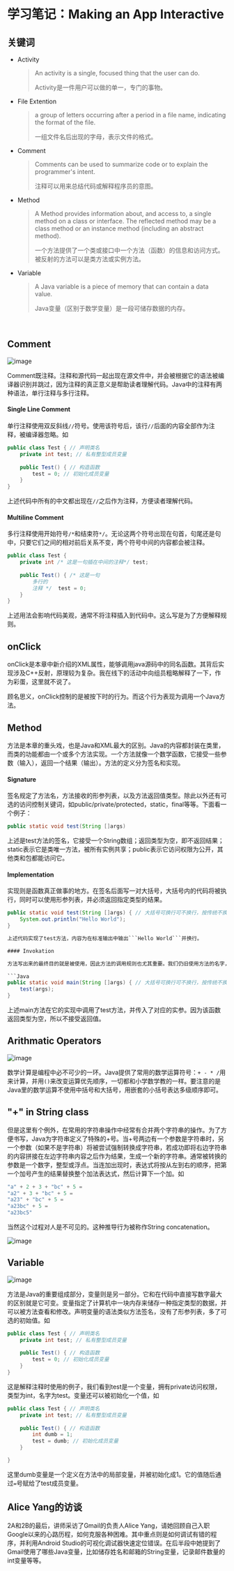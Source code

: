 # 学习笔记：Making an App Interactive


## 关键词

- Activity
    >  An activity is a single, focused thing that the user can do. 
    > 
    >  Activity是一件用户可以做的单一，专门的事物。

- File Extention

    >  a group of letters occurring after a period in a file name, indicating the format of the file.
    > 
    >  一组文件名后出现的字母，表示文件的格式。
     
- Comment

    > Comments can be used to summarize code or to explain the programmer's intent.
    >  
    > 注释可以用来总结代码或解释程序员的意图。
    
- Method

    > A Method provides information about, and access to, a single method on a class or interface. The reflected method may be a class method or an instance method (including an abstract method).
    >
    > 一个方法提供了一个类或接口中一个方法（函数）的信息和访问方式。被反射的方法可以是类方法或实例方法。

- Variable

    > A Java variable is a piece of memory that can contain a data value.
    >
    > Java变量（区别于数学变量）是一段可储存数据的内存。
    
&nbsp;
## Comment

![image](https://github.com/mark818/google_study_jams/raw/master/2L/2L-1.png)

Comment既注释。注释和源代码一起出现在源文件中，并会被根据它的语法被编译器识别并跳过，因为注释的真正意义是帮助读者理解代码。Java中的注释有两种语法，单行注释与多行注释。

#### Single Line Comment

单行注释使用双反斜线```//```符号。使用该符号后，该行```//```后面的内容全部作为注释，被编译器忽略。如

```Java
public class Test { // 声明类名
    private int test; // 私有整型成员变量
    
    public Test() { // 构造函数
        test = 0; // 初始化成员变量
    }
}
```

上述代码中所有的中文都出现在```//```之后作为注释，方便读者理解代码。

#### Multiline Comment

多行注释使用开始符号```/*```和结束符```*/```。无论这两个符号出现在句首，句尾还是句中，只要它们之间的相对前后关系不变，两个符号中间的内容都会被注释。

```Java
public class Test {
    private int /* 这是一句插在中间的注释*/ test;
    
    public Test() { /* 这是一句
        多行的
        注释 */  test = 0;
    }
}
```

上述用法会影响代码美观，通常不将注释插入到代码中。这么写是为了方便解释规则。

## onClick

onClick是本章中新介绍的XML属性，能够调用java源码中的同名函数。其背后实现涉及C++反射，原理较为复杂。我在线下的活动中向组员粗略解释了一下，作为彩蛋，这里就不说了。

顾名思义，onClick控制的是被按下时的行为。而这个行为表现为调用一个Java方法。

## Method

方法是本章的重头戏，也是Java和XML最大的区别。Java的内容都封装在类里，而类的功能都由一个或多个方法实现。一个方法就像一个数学函数，它接受一些参数（输入），返回一个结果（输出）。方法的定义分为签名和实现。

#### Signature

签名规定了方法名，方法接收的形参列表，以及方法返回值类型。除此以外还有可选的访问控制关键词，如public/private/protected，static，final等等。下面看一个例子：

```Java
public static void test(String []args)
```

上述是test方法的签名，它接受一个String数组；返回类型为空，即不返回结果；static表示它是类唯一方法，被所有实例共享；public表示它访问权限为公开，其他类和包都能访问它。

#### Implementation

实现则是函数真正做事的地方。在签名后面写一对大括号，大括号内的代码将被执行，同时可以使用形参列表，并必须返回指定类型的结果。

```Java
public static void test(String []args) { // 大括号可换行可不换行，按传统不换行
    System.out.println("Hello World");
}

上述代码实现了test方法，内容为在标准输出中输出```Hello World```并换行。

#### Invokation

方法写出来的最终目的就是被使用，因此方法的调用规则也尤其重要。我们仍旧使用方法的名字，按照匹配的形参类型传入对应的实参，同时接收它的返回值。

```Java
public static void main(String []args) { // 大括号可换行可不换行，按传统不换行
    test(args);
}
```

上述main方法在它的实现中调用了test方法，并传入了对应的实参。因为该函数返回类型为空，所以不接受返回值。

## Arithmatic Operators

![image](https://github.com/mark818/google_study_jams/raw/master/2L/2L-2.png)

数学计算是编程中必不可少的一环。Java提供了常用的数学运算符号：```+ - * /```用来计算，并用```()```来改变运算优先顺序，一切都和小学数学教的一样。要注意的是Java里的数学运算不使用中括号和大括号，用嵌套的小括号表达多级顺序即可。

## "+" in String class

但是这里有个例外，在常用的字符串操作中经常有合并两个字符串的操作。为了方便书写，Java为字符串定义了特殊的+号。当+号两边有一个参数是字符串时，另一个参数（如果不是字符串）将被尝试强制转换成字符串，若成功即将右边字符串的内容拼接在左边字符串内容之后作为结果，生成一个新的字符串。通常被转换的参数是一个数字，整型或浮点。当连加出现时，表达式将按从左到右的顺序，把第一个加号产生的结果替换整个加法表达式，然后计算下一个加。如

```Java
"a" + 2 + 3 + "bc" + 5 = 
"a2" + 3 + "bc" + 5 = 
"a23" + "bc" + 5 = 
"a23bc" + 5 = 
"a23bc5"
```

当然这个过程对人是不可见的。这种推导行为被称作String concatenation。

![image](https://github.com/mark818/google_study_jams/raw/master/2L/2L-3.png)

## Variable

![image](https://github.com/mark818/google_study_jams/raw/master/2L/2L-4.png)

方法是Java的重要组成部分，变量则是另一部分。它和在代码中直接写数字最大的区别就是它可变。变量指定了计算机中一块内存来储存一种指定类型的数据，并可以被方法查看和修改。声明变量的语法类似方法签名，没有了形参列表，多了可选的初始值。如

```Java
public class Test { // 声明类名
    private int test; // 私有整型成员变量
    
    public Test() { // 构造函数
        test = 0; // 初始化成员变量
    }
}
```

这是解释注释时使用的例子，我们看到test是一个变量，拥有private访问权限，类型为int，名字为test。变量还可以被初始化一个值，如

```Java
public class Test { // 声明类名
    private int test; // 私有整型成员变量
    
    public Test() { // 构造函数
        int dumb = 1;
        test = dumb; // 初始化成员变量
    }

}
```

这里dumb变量是一个定义在方法中的局部变量，并被初始化成1。它的值随后通过```=```号赋给了test成员变量。

## Alice Yang的访谈

2A和2B的最后，讲师采访了Gmail的负责人Alice Yang，请她回顾自己入职Google以来的心路历程，如何克服各种困难。其中重点则是如何调试有错的程序，并利用Android Studio的可视化调试器快速定位错误。在后半段中她提到了Gmail使用了哪些Java变量，比如储存姓名和邮箱的String变量，记录邮件数量的int变量等等。